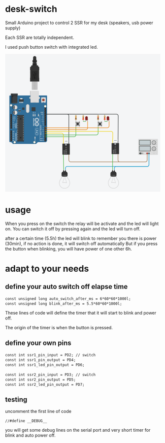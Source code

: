 # desk-switch
Small Arduino project to control 2 SSR for my desk (speakers, usb power supply)

Each SSR are totally independent. 

I used push button switch with integrated led.

![Schmatics](./doc/simple-diagram.png)

# usage
When you press on the switch the relay will be activate and the led will light on.
You can switch it off by pressing again and the led will turn off.

after a certain time (5.5h) the led will blink to remember you there is power (30min), if no action is done, it will switch off automatically
But if you press the button when blinking, you will have power of one other 6h.

# adapt to your needs

## define your auto switch off elapse time
```
const unsigned long auto_switch_after_ms = 6*60*60*1000l;
const unsigned long blink_after_ms = 5.5*60*60*1000l;
```
These lines of code will define the timer that it will start to blink and power off.

The origin of the timer is when the button is pressed.

## define your own pins
```
const int ssr1_pin_input = PD2; // switch
const int ssr1_pin_output = PD4;
const int ssr1_led_pin_output = PD6;

const int ssr2_pin_input = PD3; // switch
const int ssr2_pin_output = PD5;
const int ssr2_led_pin_output = PD7;
```

## testing

uncomment the first line of code 
```
//#define __DEBUG__
```
you will get some debug lines on the serial port and very short timer for blink and auto power off.